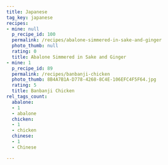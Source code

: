 ```yaml
---
title: Japanese
tag_key: japanese
recipes:
- mine: null
  p_recipe_id: 100
  permalink: /recipes/abalone-simmered-in-sake-and-ginger
  photo_thumb: null
  rating: 0
  title: Abalone Simmered in Sake and Ginger
- mine: 1
  p_recipe_id: 89
  permalink: /recipes/banbanji-chicken
  photo_thumb: 8B4A7B1A-D778-4268-8C4E-106EFC4F5F64.jpg
  rating: 5
  title: Banbanji Chicken
rel_tags_count:
  abalone:
  - 1
  - abalone
  chicken:
  - 1
  - chicken
  chinese:
  - 1
  - Chinese

---
```

